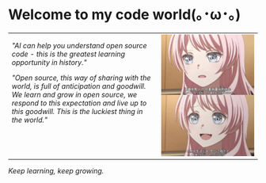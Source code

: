 # Welcome to my code world(｡･ω･｡)

<table>
<tr>
<td width="60%" style="vertical-align: top;">
  <p><em>"AI can help you understand open source code - this is the greatest learning opportunity in history."</em></p>
  
  <p><em>"Open source, this way of sharing with the world, is full of anticipation and goodwill. We learn and grow in open source, we respond to this expectation and live up to this goodwill. This is the luckiest thing in the world."</em></p>
</td>
<td width="40%" style="text-align: right; vertical-align: top;">
  <img src="png/fighting~.jpg" alt="fighting~" width="200" height="auto">
</td>
</tr>
</table>

*Keep learning, keep growing.* 
